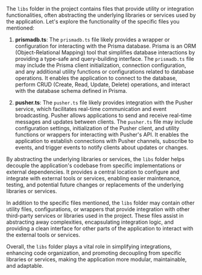 The `libs` folder in the project contains files that provide utility or integration functionalities, often abstracting the underlying libraries or services used by the application. Let's explore the functionality of the specific files you mentioned:

1. **prismadb.ts**: The `prismadb.ts` file likely provides a wrapper or configuration for interacting with the Prisma database. Prisma is an ORM (Object-Relational Mapping) tool that simplifies database interactions by providing a type-safe and query-building interface. The `prismadb.ts` file may include the Prisma client initialization, connection configuration, and any additional utility functions or configurations related to database operations. It enables the application to connect to the database, perform CRUD (Create, Read, Update, Delete) operations, and interact with the database schema defined in Prisma.

2. **pusher.ts**: The `pusher.ts` file likely provides integration with the Pusher service, which facilitates real-time communication and event broadcasting. Pusher allows applications to send and receive real-time messages and updates between clients. The `pusher.ts` file may include configuration settings, initialization of the Pusher client, and utility functions or wrappers for interacting with Pusher's API. It enables the application to establish connections with Pusher channels, subscribe to events, and trigger events to notify clients about updates or changes.

By abstracting the underlying libraries or services, the `libs` folder helps decouple the application's codebase from specific implementations or external dependencies. It provides a central location to configure and integrate with external tools or services, enabling easier maintenance, testing, and potential future changes or replacements of the underlying libraries or services.

In addition to the specific files mentioned, the `libs` folder may contain other utility files, configurations, or wrappers that provide integration with other third-party services or libraries used in the project. These files assist in abstracting away complexities, encapsulating integration logic, and providing a clean interface for other parts of the application to interact with the external tools or services.

Overall, the `libs` folder plays a vital role in simplifying integrations, enhancing code organization, and promoting decoupling from specific libraries or services, making the application more modular, maintainable, and adaptable.